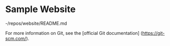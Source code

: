 # Sample Website

-/repos/website/README.md

For more information on Git, see the
[official Git documentation] (https://git-scm.com/).
